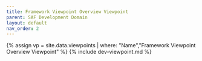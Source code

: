```yaml
---
title: Framework Viewpoint Overview Viewpoint
parent: SAF Development Domain
layout: default
nav_order: 2
---
```

{% assign vp = site.data.viewpoints | where: "Name","Framework Viewpoint Overview Viewpoint" %}
{% include dev-viewpoint.md %}